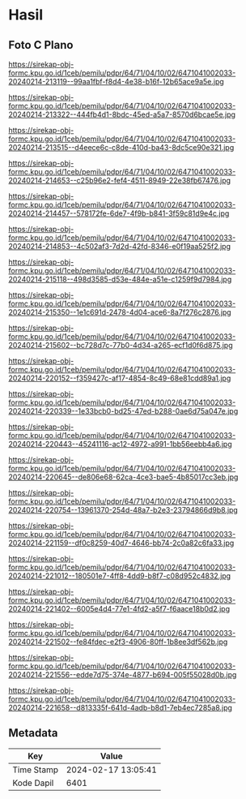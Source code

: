 # Hasil

## Foto C Plano

https://sirekap-obj-formc.kpu.go.id/1ceb/pemilu/pdpr/64/71/04/10/02/6471041002033-20240214-213119--99aa1fbf-f8d4-4e38-b16f-12b65ace9a5e.jpg

https://sirekap-obj-formc.kpu.go.id/1ceb/pemilu/pdpr/64/71/04/10/02/6471041002033-20240214-213322--444fb4d1-8bdc-45ed-a5a7-8570d6bcae5e.jpg

https://sirekap-obj-formc.kpu.go.id/1ceb/pemilu/pdpr/64/71/04/10/02/6471041002033-20240214-213515--d4eece6c-c8de-410d-ba43-8dc5ce90e321.jpg

https://sirekap-obj-formc.kpu.go.id/1ceb/pemilu/pdpr/64/71/04/10/02/6471041002033-20240214-214653--c25b96e2-fef4-4511-8949-22e38fb67476.jpg

https://sirekap-obj-formc.kpu.go.id/1ceb/pemilu/pdpr/64/71/04/10/02/6471041002033-20240214-214457--578172fe-6de7-4f9b-b841-3f59c81d9e4c.jpg

https://sirekap-obj-formc.kpu.go.id/1ceb/pemilu/pdpr/64/71/04/10/02/6471041002033-20240214-214853--4c502af3-7d2d-42fd-8346-e0f19aa525f2.jpg

https://sirekap-obj-formc.kpu.go.id/1ceb/pemilu/pdpr/64/71/04/10/02/6471041002033-20240214-215118--498d3585-d53e-484e-a51e-c1259f9d7984.jpg

https://sirekap-obj-formc.kpu.go.id/1ceb/pemilu/pdpr/64/71/04/10/02/6471041002033-20240214-215350--1e1c691d-2478-4d04-ace6-8a7f276c2876.jpg

https://sirekap-obj-formc.kpu.go.id/1ceb/pemilu/pdpr/64/71/04/10/02/6471041002033-20240214-215602--bc728d7c-77b0-4d34-a265-ecf1d0f6d875.jpg

https://sirekap-obj-formc.kpu.go.id/1ceb/pemilu/pdpr/64/71/04/10/02/6471041002033-20240214-220152--f359427c-af17-4854-8c49-68e81cdd89a1.jpg

https://sirekap-obj-formc.kpu.go.id/1ceb/pemilu/pdpr/64/71/04/10/02/6471041002033-20240214-220339--1e33bcb0-bd25-47ed-b288-0ae6d75a047e.jpg

https://sirekap-obj-formc.kpu.go.id/1ceb/pemilu/pdpr/64/71/04/10/02/6471041002033-20240214-220443--45241116-ac12-4972-a991-1bb56eebb4a6.jpg

https://sirekap-obj-formc.kpu.go.id/1ceb/pemilu/pdpr/64/71/04/10/02/6471041002033-20240214-220645--de806e68-62ca-4ce3-bae5-4b85017cc3eb.jpg

https://sirekap-obj-formc.kpu.go.id/1ceb/pemilu/pdpr/64/71/04/10/02/6471041002033-20240214-220754--13961370-254d-48a7-b2e3-23794866d9b8.jpg

https://sirekap-obj-formc.kpu.go.id/1ceb/pemilu/pdpr/64/71/04/10/02/6471041002033-20240214-221159--df0c8259-40d7-4646-bb74-2c0a82c6fa33.jpg

https://sirekap-obj-formc.kpu.go.id/1ceb/pemilu/pdpr/64/71/04/10/02/6471041002033-20240214-221012--180501e7-4ff8-4dd9-b8f7-c08d952c4832.jpg

https://sirekap-obj-formc.kpu.go.id/1ceb/pemilu/pdpr/64/71/04/10/02/6471041002033-20240214-221402--6005e4d4-77e1-4fd2-a5f7-f6aace18b0d2.jpg

https://sirekap-obj-formc.kpu.go.id/1ceb/pemilu/pdpr/64/71/04/10/02/6471041002033-20240214-221502--fe84fdec-e2f3-4906-80ff-1b8ee3df562b.jpg

https://sirekap-obj-formc.kpu.go.id/1ceb/pemilu/pdpr/64/71/04/10/02/6471041002033-20240214-221556--edde7d75-374e-4877-b694-005f55028d0b.jpg

https://sirekap-obj-formc.kpu.go.id/1ceb/pemilu/pdpr/64/71/04/10/02/6471041002033-20240214-221658--d813335f-641d-4adb-b8d1-7eb4ec7285a8.jpg


## Metadata

| Key        | Value               |
| ---------- | ------------------- |
| Time Stamp | 2024-02-17 13:05:41 |
| Kode Dapil | 6401                |



